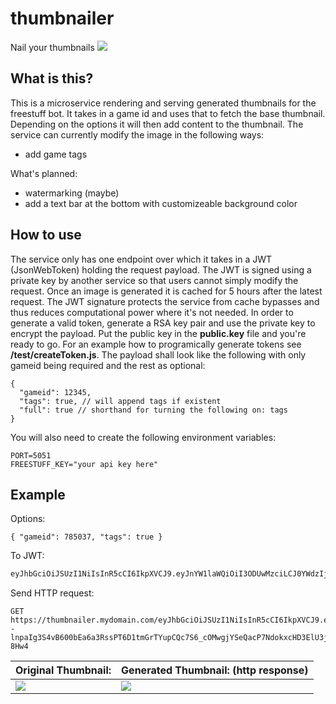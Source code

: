 # thumbnailer

Nail your thumbnails ![](https://cdn.discordapp.com/emojis/755481867268128899.png?v=1&size=32)

## What is this?

This is a microservice rendering and serving generated thumbnails for the freestuff bot. It takes in a game id and uses that to fetch the base thumbnail. Depending on the options it will then add content to the thumbnail. The service can currently modify the image in the following ways:
- add game tags

What's planned:
- watermarking (maybe)
- add a text bar at the bottom with customizeable background color

## How to use

The service only has one endpoint over which it takes in a JWT (JsonWebToken) holding the request payload. The JWT is signed using a private key by another service so that users cannot simply modify the request. Once an image is generated it is cached for 5 hours after the latest request. The JWT signature protects the service from cache bypasses and thus reduces computational power where it's not needed. In order to generate a valid token, generate a RSA key pair and use the private key to encrypt the payload. Put the public key in the **public.key** file and you're ready to go. For an example how to programically generate tokens see **/test/createToken.js**. The payload shall look like the following with only gameid being required and the rest as optional:
```jsonc
{
  "gameid": 12345,
  "tags": true, // will append tags if existent
  "full": true // shorthand for turning the following on: tags
}
```

You will also need to create the following environment variables:
```env
PORT=5051
FREESTUFF_KEY="your api key here"
```

## Example

Options:
```jsonc
{ "gameid": 785037, "tags": true }
```
To JWT:
```diff
eyJhbGciOiJSUzI1NiIsInR5cCI6IkpXVCJ9.eyJnYW1laWQiOiI3ODUwMzciLCJ0YWdzIjp0cnVlLCJpYXQiOjE2MTQzNTM3NTF9.T1u5HgfJAEiM5Ekrq4HXmtgKob2zRRsWrjwezPvrokUiVdcYYuY--lnpaIg3S4vB600bEa6a3RssPT6D1tmGrTYupCQc7S6_cOMwgjYSeQacP7NdokxcHD3ElU3jCMmQ6cNWwG7MzFvB9KuQRtq0iR5wYTt7Xr6O1J5411-8Hw4
```
Send HTTP request:
```http
GET https://thumbnailer.mydomain.com/eyJhbGciOiJSUzI1NiIsInR5cCI6IkpXVCJ9.eyJnYW1laWQiOiI3ODUwMzciLCJ0YWdzIjp0cnVlLCJpYXQiOjE2MTQzNTM3NTF9.T1u5HgfJAEiM5Ekrq4HXmtgKob2zRRsWrjwezPvrokUiVdcYYuY--lnpaIg3S4vB600bEa6a3RssPT6D1tmGrTYupCQc7S6_cOMwgjYSeQacP7NdokxcHD3ElU3jCMmQ6cNWwG7MzFvB9KuQRtq0iR5wYTt7Xr6O1J5411-8Hw4
```
Original Thumbnail: | Generated Thumbnail: (http response)
---|---
![](https://media.discordapp.net/attachments/543150321686413313/814913447627456532/header.jpg)|![](https://images-ext-2.discordapp.net/external/s19yWa-LYm-Ou00HRmiGY3-3ke5-us_06Vc6awU0-PM/https/media.discordapp.net/attachments/543150321686413313/814906979595845672/response.png)
